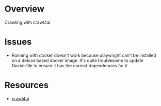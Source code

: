 # Overview
Crawling with crawl4ai

# Issues
* Running with docker doesn't work because playwright can't be installed on a debian based docker image. It's quite troublesome to update Dockerfile to ensure it has the correct dependencies for it

# Resources
* [crawl4ai](https://docs.crawl4ai.com)
